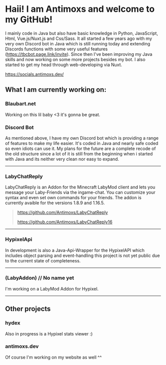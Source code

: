 
# **Haii! I am Antimoxs and welcome to my GitHub!**
I mainly code in Java but also have basic knowledge in Python, JavaScript, Html, Vue.js/Nuxt.js and Css/Sass. It all started a few years ago with my very own Discord bot in Java which is still running today and extending Discords functions with some very useful features (https://tbcbot.page.link/invite). Since then I've been improving my Java skills and now working on some more projects besides my bot. I also started to get my head through web-developing via Nuxt.

https://socials.antimoxs.dev/

## What I am currently working on:

### Blaubart.net
Working on this lil baby <3 it's gonna be great.

### Discord Bot
As mentioned above, I have my own Discord bot which is providing a range of features to make my life easier. It's coded in Java and nearly safe coded so even idiots can use it. My plans for the future are a complete recode of the old structure since a lot of it is still from the beginning when i started with Java and its neither very clean nor easy to expand.

***

### LabyChatReply
LabyChatReply is an Addon for the Minecraft LabyMod client and lets you message your Laby-Friends via the ingame-chat. You can customize your syntax and even set own commands for your friends. The addon is currently avaible for the versions 1.8.9 and 1.16.5. 
> https://github.com/Antimoxs/LabyChatReply
> 
> https://github.com/Antimoxs/LabyChatReply16

***

### HypixelApi
In development is also a Java-Api-Wrapper for the HypixelAPI which includes object parsing and event-handling this project is not yet public due to the current state of completeness.

***

### (LabyAddon) // No name yet
I'm working on a LabyMod Addon for Hypixel.

***

## Other projects

### hydex
Also in progress is a Hypixel stats viewer :)

### antimoxs.dev
Of course I'm working on my website as well ^^

<!--
**Antimoxs/Antimoxs** is a ✨ _special_ ✨ repository because its `README.md` (this file) appears on your GitHub profile.

Here are some ideas to get you started:

- 🔭 I’m currently working on ...
- 🌱 I’m currently learning ...
- 👯 I’m looking to collaborate on ...
- 🤔 I’m looking for help with ...
- 💬 Ask me about ...
- 📫 How to reach me: ...
- 😄 Pronouns: ...
- ⚡ Fun fact: ...
-->
